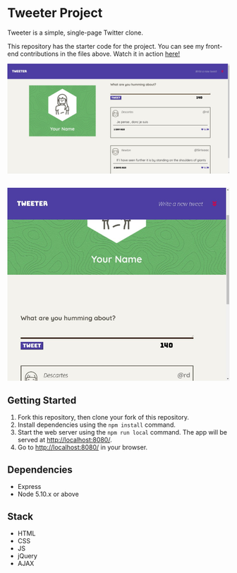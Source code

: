 # Tweeter Project

Tweeter is a simple, single-page Twitter clone.

This repository has the starter code for the project. You can see my front-end contributions in the files above. Watch it in action [here!](https://watch.screencastify.com/v/SLxiGpOEmGezvlaqtM2a)

![Desktop layout](public/images/desktop.jpeg)

##
##
![Desktop layout](public/images/mobile.jpeg)

## Getting Started

1. Fork this repository, then clone your fork of this repository.
2. Install dependencies using the `npm install` command.
3. Start the web server using the `npm run local` command. The app will be served at <http://localhost:8080/>.
4. Go to <http://localhost:8080/> in your browser.

## Dependencies

- Express
- Node 5.10.x or above

## Stack
- HTML
- CSS
- JS
- jQuery
- AJAX
